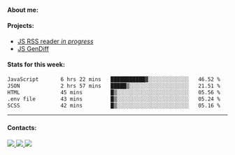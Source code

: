 #### About me:

#### Projects:
- [JS RSS reader *in progress*](https://github.com/GKoil/frontend-project-lvl3)
- [JS GenDiff](https://github.com/GKoil/GenDiff)

#### Stats for this week:
<!--START_SECTION:waka-->

```txt
JavaScript       6 hrs 22 mins   ███████████▓░░░░░░░░░░░░░   46.52 %
JSON             2 hrs 57 mins   █████▒░░░░░░░░░░░░░░░░░░░   21.51 %
HTML             45 mins         █▒░░░░░░░░░░░░░░░░░░░░░░░   05.56 %
.env file        43 mins         █▒░░░░░░░░░░░░░░░░░░░░░░░   05.24 %
SCSS             42 mins         █▒░░░░░░░░░░░░░░░░░░░░░░░   05.16 %
```

<!--END_SECTION:waka-->
---
#### Contacts:

<a target='_blank' title='LinkedIn' href="https://www.linkedin.com/in/gkoil/">
  <img src="https://img.shields.io/badge/LinkedIn-0077B5?style=for-the-badge&logo=linkedin&logoColor=white" />
</a>
<a target='_blank' title='Telegram' href="https://t.me/gkoil">
  <img src="https://img.shields.io/badge/Telegram-2CA5E0?style=for-the-badge&logo=telegram&logoColor=white" />
</a>
<a target='_blank' title='Gmail' href="mailto: gk.grigorev@gmail.com">
  <img src="https://img.shields.io/badge/Gmail-D14836?style=for-the-badge&logo=gmail&logoColor=white" />
</a>

